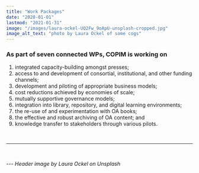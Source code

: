 ```yaml
---
title: "Work Packages"
date: "2020-01-01"
lastmod: "2021-01-31"
image: "/images/laura-ockel-UQ2Fw_9oApU-unsplash-cropped.jpg"
image_alt_text: "photo by Laura Ockel of some cogs"
---
```


### As part of seven connected WPs, COPIM is working on

1) integrated capacity-building amongst presses;  
2) access to and development of consortial, institutional, and other funding channels;  
3) development and piloting of appropriate business models;  
4) cost reductions achieved by economies of scale;  
5) mutually supportive governance models;  
6) integration into library, repository, and digital learning environments;  
7) the re-use of and experimentation with OA books;  
8) the effective and robust archiving of OA content; and  
9) knowledge transfer to stakeholders through various pilots.  

&nbsp;  

---

&nbsp;

*--- Header image by Laura Ockel on Unsplash*
